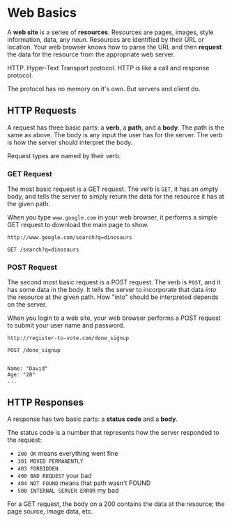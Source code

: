 # Web Basics
A **web site** is a series of **resources**.
Resources are pages, images, style information, data, any _noun_.
Resources are identified by their URL or location.
Your web browser knows how to parse the URL and then **request** the data for the resource from the appropriate web server.

HTTP. Hyper-Text Transport protocol.
HTTP is like a call and response protocol.

The protocol has no memory on it's own. But servers and client do.

## HTTP Requests
A request has three basic parts: a **verb**, a **path**, and a **body**.
The path is the same as above.
The body is any input the user has for the server.
The verb is how the server should interpret the body.

Request types are named by their verb.

### GET Request
The most basic request is a GET request.
The verb is `GET`, it has an _empty_ body, and tells the server to simply return the data for the resource it has at the given path.

When you type `www.google.com` in your web browser, it performs a simple GET request to download the main page to show.

```
http://www.google.com/search?q=dinosaurs

GET /search?q=dinosaurs
```

### POST Request
The second most basic request is a POST request.
The verb is `POST`, and it has some data in the body.
It tells the server to incorporate that data _into_ the resource at the given path.
How "into" should be interpreted depends on the server.

When you login to a web site, your web browser performs a POST request to submit your user name and password.

```
http://register-to-vote.com/done_signup

POST /done_signup


Name: "David"
Age: "28"
...
```

## HTTP Responses
A response has two basic parts: a **status code** and a **body**.

The status code is a number that represents how the server responded to the request:
* `200 OK` means everything went fine
* `301 MOVED PERMANENTLY`
* `403 FORBIDDEN`
* `400 BAD REQUEST` your bad
* `404 NOT FOUND` means that path wasn't FOUND
* `500 INTERNAL SERVER ERROR` my bad

For a GET request, the body on a 200 contains the data at the resource;
the page source, image data, etc.
